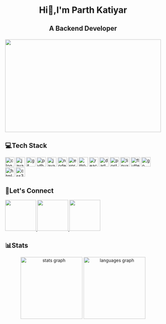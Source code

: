 <div align="center"> <h1>Hi👋,I'm Parth Katiyar</h1><h2>A Backend Developer</h2></div>

###
<img src="https://github.com/Anmol-Baranwal/Cool-GIFs-For-GitHub/assets/74038190/0c7eb6ed-663b-4ce4-bfbd-18239a38ba1b" align="center" width= "100%" height="300"/>


## 💻Tech Stack  
<div align="left">
  <img src="https://img.shields.io/badge/C-A8B9CC?logo=c&logoColor=black&style=for-the-badge" height="30" alt="c logo"  />
  <img src="https://cdn.jsdelivr.net/gh/devicons/devicon/icons/java/java-original.svg" height="30" alt="java logo"  />
  <img src="https://img.shields.io/badge/Git-F05032?logo=git&logoColor=white&style=for-the-badge" height="30" alt="git logo"  />
  <img src="https://img.shields.io/badge/Python-3776AB?logo=python&logoColor=white&style=for-the-badge" height="30" alt="python logo"  />
  <img src="https://img.shields.io/badge/JavaScript-F7DF1E?logo=javascript&logoColor=black&style=for-the-badge" height="30" alt="javascript logo"  />
  <img src="https://img.shields.io/badge/Node.js-339933?logo=nodedotjs&logoColor=white&style=for-the-badge" height="30" alt="nodejs logo"  />
  <img src="https://img.shields.io/badge/Express-000000?logo=express&logoColor=white&style=for-the-badge" height="30" alt="express logo"/>
  <img src="https://img.shields.io/badge/MongoDB-47A248?logo=mongodb&logoColor=white&style=for-the-badge" height="30" alt="mongodb logo"  />
  <img src="https://img.shields.io/badge/React-61DAFB?logo=react&logoColor=black&style=for-the-badge" height="30" alt="react logo"  />
  <img src="https://img.shields.io/badge/Dart-0175C2?logo=dart&logoColor=white&style=for-the-badge" height="30" alt="dart logo"  />
  <img src="https://img.shields.io/badge/Postman-FF6C37?logo=postman&logoColor=black&style=for-the-badge" height="30" alt="postman logo"  />
  <img src="https://img.shields.io/badge/Linux-FCC624?logo=linux&logoColor=black&style=for-the-badge" height="30" alt="linux logo"  />
  <img src="https://img.shields.io/badge/Flutter-02569B?logo=flutter&logoColor=white&style=for-the-badge" height="30" alt="flutter logo"  />
  <img src="https://img.shields.io/badge/Go-00ADD8?logo=go&logoColor=white&style=for-the-badge" height="30" alt="go logo"  />
  <img src="https://img.shields.io/badge/HTML5-E34F26?logo=html5&logoColor=white&style=for-the-badge" height="30" alt="html5 logo"  />
  <img src="https://img.shields.io/badge/CSS3-1572B6?logo=css3&logoColor=white&style=for-the-badge" height="30" alt="css3 logo"  />
</div>

###

## 🤝Let's Connect

<div align="left">
  <a href="https://www.linkedin.com/in/parth-katiyar-4a4771188/" target="_blank">
    <img src="https://user-images.githubusercontent.com/74038190/235294012-0a55e343-37ad-4b0f-924f-c8431d9d2483.gif" width="100">
  </a>
  <a href="https://www.instagram.com/katiyar_parth_/" target="_blank">
    <img src="https://user-images.githubusercontent.com/74038190/235294013-a33e5c43-a01c-43f6-b44d-a406d8b4ab75.gif" width="100">
  </a>  
<a href="mailto:parthdev0101@gmail.com">
    <img src="https://github.com/Fyxod/fyxod/assets/140262636/cb0f74c5-b3a2-44c2-836c-be63d0f56025" width="100" />
  </a>
  
</div>

## 📊Stats

<div align="center">
  <img src="https://github-readme-stats.vercel.app/api?username=Fyxod&hide_title=false&hide_rank=false&show_icons=true&include_all_commits=true&count_private=true&disable_animations=false&theme=dracula&locale=en&hide_border=false" height="200" alt="stats graph"  />
  <img src="https://github-readme-stats.vercel.app/api/top-langs?username=Fyxod&locale=en&hide_title=false&layout=compact&card_width=320&langs_count=5&theme=dracula&hide_border=false" height="200" alt="languages graph"  />
</div>

###
